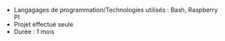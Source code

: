 - Langagages de programmation/Technologies utilisés : Bash, Raspberry PI
- Projet effectué seule
- Durée : 1 mois
